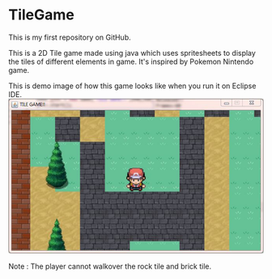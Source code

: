 # TileGame
This is my first repository on GitHub. 

This is a 2D Tile game made using java which uses spritesheets to display the tiles of different elements in game. 
It's inspired by Pokemon Nintendo game.

This is demo image of how this game looks like when you run it on Eclipse IDE.
<img src="./Java_game_1.JPG">

Note : The player cannot walkover the rock tile and brick tile.
